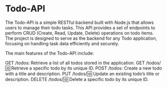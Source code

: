 # Todo-API

The Todo-API is a simple RESTful backend built with Node.js that allows users to manage their todo tasks. This API provides a set of endpoints to perform CRUD (Create, Read, Update, Delete) operations on todo items. The project is designed to serve as the backend for any Todo application, focusing on handling task data efficiently and securely.

The main features of the Todo-API include:

GET /todos: Retrieve a list of all todos stored in the application.
GET /todos/:id: Retrieve a specific todo by its unique ID.
POST /todos: Create a new todo with a title and description.
PUT /todos/:id: Update an existing todo’s title or description.
DELETE /todos/:id: Delete a specific todo by its unique ID.
